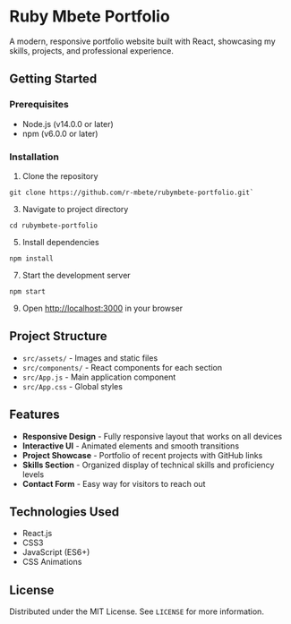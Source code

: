 # Ruby Mbete Portfolio

A modern, responsive portfolio website built with React, showcasing my skills, projects, and professional experience.

## Getting Started

### Prerequisites
- Node.js (v14.0.0 or later)
- npm (v6.0.0 or later)

### Installation

1. Clone the repository
```
git clone https://github.com/r-mbete/rubymbete-portfolio.git`
```

3. Navigate to project directory
```
cd rubymbete-portfolio
```

5. Install dependencies
```
npm install
```

7. Start the development server
```
npm start
```

9. Open [http://localhost:3000](http://localhost:3000) in your browser

## Project Structure

- `src/assets/` - Images and static files
- `src/components/` - React components for each section
- `src/App.js` - Main application component
- `src/App.css` - Global styles

## Features

- **Responsive Design** - Fully responsive layout that works on all devices
- **Interactive UI** - Animated elements and smooth transitions
- **Project Showcase** - Portfolio of recent projects with GitHub links
- **Skills Section** - Organized display of technical skills and proficiency levels
- **Contact Form** - Easy way for visitors to reach out

## Technologies Used

- React.js
- CSS3
- JavaScript (ES6+)
- CSS Animations

## License

Distributed under the MIT License. See `LICENSE` for more information.
